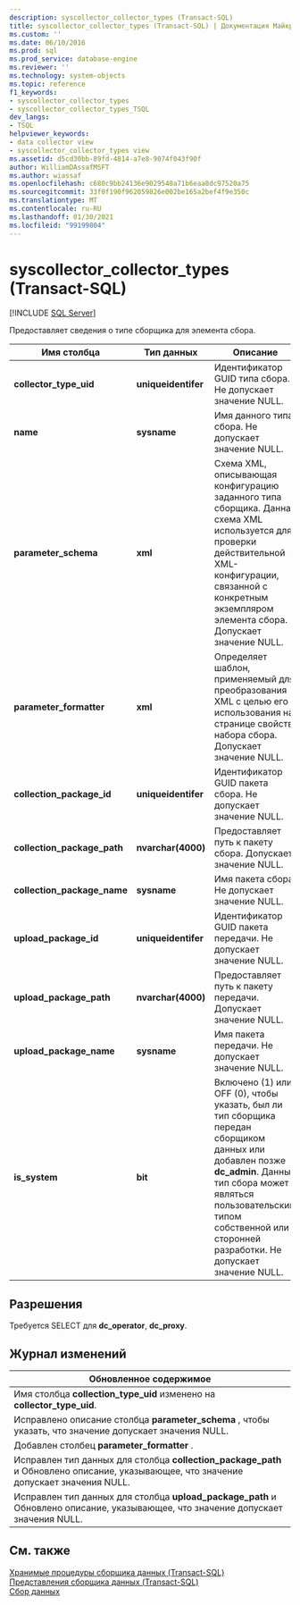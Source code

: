 ```yaml
---
description: syscollector_collector_types (Transact-SQL)
title: syscollector_collector_types (Transact-SQL) | Документация Майкрософт
ms.custom: ''
ms.date: 06/10/2016
ms.prod: sql
ms.prod_service: database-engine
ms.reviewer: ''
ms.technology: system-objects
ms.topic: reference
f1_keywords:
- syscollector_collector_types
- syscollector_collector_types_TSQL
dev_langs:
- TSQL
helpviewer_keywords:
- data collector view
- syscollector_collector_types view
ms.assetid: d5cd30bb-89fd-4814-a7e8-9074f043f90f
author: WilliamDAssafMSFT
ms.author: wiassaf
ms.openlocfilehash: c680c9bb24136e9029540a71b6eaa8dc97520a75
ms.sourcegitcommit: 33f0f190f962059826e002be165a2bef4f9e350c
ms.translationtype: MT
ms.contentlocale: ru-RU
ms.lasthandoff: 01/30/2021
ms.locfileid: "99199804"
---
```

# <a name="syscollector_collector_types-transact-sql"></a>syscollector_collector_types (Transact-SQL)
[!INCLUDE [SQL Server](../../includes/applies-to-version/sqlserver.md)]

  Предоставляет сведения о типе сборщика для элемента сбора.  
  
|Имя столбца|Тип данных|Описание|  
|-----------------|---------------|-----------------|  
|**collector_type_uid**|**uniqueidentifer**|Идентификатор GUID типа сбора. Не допускает значение NULL.|  
|**name**|**sysname**|Имя данного типа сбора. Не допускает значение NULL.|  
|**parameter_schema**|**xml**|Схема XML, описывающая конфигурацию заданного типа сборщика. Данная схема XML используется для проверки действительной XML-конфигурации, связанной с конкретным экземпляром элемента сбора. Допускает значение NULL.|  
|**parameter_formatter**|**xml**|Определяет шаблон, применяемый для преобразования XML с целью его использования на странице свойств набора сбора. Допускает значение NULL.|  
|**collection_package_id**|**uniqueidentifer**|Идентификатор GUID пакета сбора. Не допускает значение NULL.|  
|**collection_package_path**|**nvarchar(4000)**|Предоставляет путь к пакету сбора. Допускает значение NULL.|  
|**collection_package_name**|**sysname**|Имя пакета сбора. Не допускает значение NULL.|  
|**upload_package_id**|**uniqueidentifer**|Идентификатор GUID пакета передачи. Не допускает значение NULL.|  
|**upload_package_path**|**nvarchar(4000)**|Предоставляет путь к пакету передачи. Допускает значение NULL.|  
|**upload_package_name**|**sysname**|Имя пакета передачи. Не допускает значение NULL.|  
|**is_system**|**bit**|Включено (1) или OFF (0), чтобы указать, был ли тип сборщика передан сборщиком данных или добавлен позже **dc_admin**. Данный тип сбора может являться пользовательским типом собственной или сторонней разработки. Не допускает значение NULL.|  
  
## <a name="permissions"></a>Разрешения  
 Требуется SELECT для **dc_operator**, **dc_proxy**.  
  
## <a name="change-history"></a>Журнал изменений  
  
|Обновленное содержимое|  
|---------------------|  
|Имя столбца **collection_type_uid** изменено на **collector_type_uid**.|  
|Исправлено описание столбца **parameter_schema** , чтобы указать, что значение допускает значения NULL.|  
|Добавлен столбец **parameter_formatter** .|  
|Исправлен тип данных для столбца **collection_package_path** и Обновлено описание, указывающее, что значение допускает значения NULL.|  
|Исправлен тип данных для столбца **upload_package_path** и Обновлено описание, указывающее, что значение допускает значения NULL.|  
  
## <a name="see-also"></a>См. также  
 [Хранимые процедуры сборщика данных (Transact-SQL)](../../relational-databases/system-stored-procedures/data-collector-stored-procedures-transact-sql.md)   
 [Представления сборщика данных (Transact-SQL)](../../relational-databases/system-catalog-views/data-collector-views-transact-sql.md)   
 [Сбор данных](../../relational-databases/data-collection/data-collection.md)  
  
  
